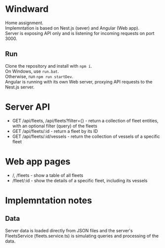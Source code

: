 # Windward

Home assignment.<br />
Implemntation is based on Nest.js (sever) and Angular (Web app).<br />
Server is exposing API only and is listening for incoming requests on port 3000.<br />

## Run

Clone the repository and install with `npm i`.<br />
On Windows, use `run.bat`.<br />
Otherwise, run `npm run startDev`.<br />
Angular is running with its own Web server, proxying API requests to the Nest.js server.

# Server API

-   GET /api/fleets, /api/fleets?filter={} - return a collection of fleet entities, with an optional filter (query) of the fleets
-   GET /api/fleets/:id - return a fleet by its ID
-   GET /api/fleets/:id/vessels - return the collection of vessels of a specific fleet

# Web app pages

-   /, /fleets - show a table of all fleets
-   /fleet/:id - show the details of a specific fleet, including its vessels

# Implemntation notes

## Data

Server data is loaded directly from JSON files and the server's FleetsService (fleets.service.ts) is simulating queries and processing of the data.
